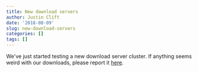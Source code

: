 ```yaml
---
title: New download servers
author: Justin Clift
date: '2018-08-09'
slug: new-download-servers
categories: []
tags: []
---
```

We've just started testing a new download server cluster.  If anything seems weird with our downloads, please report it [here](https://github.com/sqlitebrowser/sqlitebrowser/issues/1498).